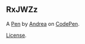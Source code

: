 RxJWZz
------


A [Pen](https://codepen.io/andreahel/pen/RxJWZz) by [Andrea](https://codepen.io/andreahel) on [CodePen](https://codepen.io).

[License](https://codepen.io/andreahel/pen/RxJWZz/license).